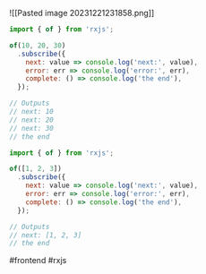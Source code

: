 ![[Pasted image 20231221231858.png]]

```javascript
import { of } from 'rxjs';

of(10, 20, 30)
  .subscribe({
    next: value => console.log('next:', value),
    error: err => console.log('error:', err),
    complete: () => console.log('the end'),
  });

// Outputs
// next: 10
// next: 20
// next: 30
// the end
```


```javascript
import { of } from 'rxjs';

of([1, 2, 3])
  .subscribe({
    next: value => console.log('next:', value),
    error: err => console.log('error:', err),
    complete: () => console.log('the end'),
  });

// Outputs
// next: [1, 2, 3]
// the end
```

#frontend #rxjs 